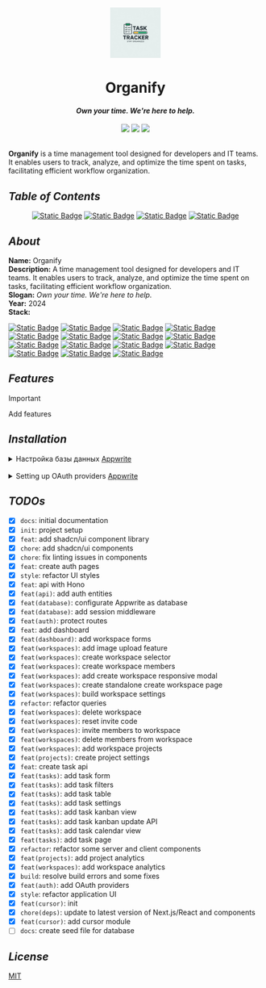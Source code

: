 <div align="center">
<!-- TODO: добавить оглавление для быстрого перехода к параграфу -->

  <img src="preview/logo.webp" width="100" alt="Organify Logo">
  <h1>Organify</h1>
  <h4><i>Own your time. We're here to help.</i></h4>
  <a href="https://choosealicense.com/licenses/mit/"><img src="https://img.shields.io/badge/MIT-3DA638?style=for-the-badge&label=license&link=https%3A%2F%2Fchoosealicense.com%2Flicenses%2Fmit%2F"></a>
  <img src="https://img.shields.io/badge/educational-ED7D31?style=for-the-badge&label=project&link=https%3A%2F%2Fchoosealicense.com%2Flicenses%2Fmit%2F">
  <img src="https://img.shields.io/badge/version-1.0.0-9cf?style=for-the-badge&label=version&link=https%3A%2F%2Fgithub.com%2F...%2Forganify">
</div>

<br>

**Organify** is a time management tool designed for developers and IT teams. It enables users to track, analyze, and optimize the time spent on tasks, facilitating efficient workflow organization.


<!-- TODO: вставить какую-нибудь GIF или превьюшку проекта  -->

## _Table of Contents_

<div align="center">

[![Static Badge](https://img.shields.io/badge/About-FFCDB2?style=for-the-badge)](#about) 
[![Static Badge](https://img.shields.io/badge/Features-FFB4A2?style=for-the-badge)](#features)
[![Static Badge](https://img.shields.io/badge/Installation-E5989B?style=for-the-badge)](#installation)
[![Static Badge](https://img.shields.io/badge/License-B5828C?style=for-the-badge)](#license)

</div>

## _About_

**Name:** Organify  
**Description:** A time management tool designed for developers and IT teams. It enables users to track, analyze, and optimize the time spent on tasks, facilitating efficient workflow organization.  
**Slogan:** *Own your time. We're here to help.*  
**Year:** 2024  
**Stack:** 

[![Static Badge](https://img.shields.io/badge/bun-F9F1E1?style=for-the-badge&logo=bun&logoColor=%23000000&label=^1.2.14&labelColor=F9F1E1&link=https%3A%2F%2Fwww.typescriptlang.org%2F)](https://bun.sh/) 
[![Static Badge](https://img.shields.io/badge/typescript-3178C6?style=for-the-badge&logo=typescript&logoColor=FFFFFF&label=^5&labelColor=3178C6&link=https%3A%2F%2Fwww.typescriptlang.org%2F)](https://www.typescriptlang.org/) 
[![Static Badge](https://img.shields.io/badge/next.js-000000?style=for-the-badge&logo=nextdotjs&logoColor=FFFFFF&label=^15.3&labelColor=000000&link=https%3A%2F%2Fnextjs.org%2F)](https://nextjs.org/) 
[![Static Badge](https://img.shields.io/badge/react-61DAFB?style=for-the-badge&logo=react&logoColor=282C34&label=^19.1&labelColor=61DAFB&link=https%3A%2F%2Fru.legacy.reactjs.org%2F)](https://legacy.reactjs.org/) 
[![Static Badge](https://img.shields.io/badge/hono-%23E36002?style=for-the-badge&logo=Hono&logoColor=FFFFFF&link=https%3A%2F%2Fhono.dev%2F)](https://hono.dev/) 
[![Static Badge](https://img.shields.io/badge/tailwind%20css-38BDF8?style=for-the-badge&logo=tailwindcss&logoColor=F8FAFC&link=https%3A%2F%2Ftailwindcss.com%2F)](https://tailwindcss.com/) 
[![Static Badge](https://img.shields.io/badge/tanstack%2Freact%20query-%23FF4154?style=for-the-badge&logo=reactquery&logoColor=FFFFFF&link=https%3A%2F%2Ftanstack.com%2Fquery%2Flatest)](https://tanstack.com/query/latest) 
[![Static Badge](https://img.shields.io/badge/nuqs-FFF?style=for-the-badge&link=https%3A%2F%2Fnuqs.47ng.com%2F)](https://nuqs.47ng.com/)
[![Static Badge](https://img.shields.io/badge/postcss-DD3A0A?style=for-the-badge&logo=postcss&link=https%3A%2F%2Fpostcss.org%2F)](https://postcss.org/) 
[![Static Badge](https://img.shields.io/badge/eslint-4B32C3?style=for-the-badge&logo=eslint&link=https%3A%2F%2Feslint.org%2F)](https://eslint.org/) 
[![Static Badge](https://img.shields.io/badge/shadcn%2Fui-18181B?style=for-the-badge&link=https%3A%2F%2Fui.shadcn.com%2F)](https://ui.shadcn.com/) 
[![Static Badge](https://img.shields.io/badge/radix%20ui-161618?style=for-the-badge&logo=radixui&link=https%3A%2F%2Fwww.radix-ui.com%2F)](https://www.radix-ui.com/) 
[![Static Badge](https://img.shields.io/badge/zod-%233E67B1?style=for-the-badge&logo=zod&logoColor=FFFFFF&link=https%3A%2F%2Fzod.dev%2F)](https://zod.dev/) 
[![Static Badge](https://img.shields.io/badge/appwrite-FD366E?style=for-the-badge&logo=appwrite&logoColor=FFFFFF&link=https%3A%2F%2Fappwrite.io%2F)](https://appwrite.io/) 
[![Static Badge](https://img.shields.io/badge/react%20big%20calendar-FFF?style=for-the-badge&logo=square&logoColor=000&link=https%3A%2F%2Fgithub.com%2Fjquense%2Freact-big-calendar)](https://github.com/jquense/react-big-calendar)  

## _Features_

> [!important]
>
> Add features

## _Installation_


<details>
    <summary>Настройка базы данных <a href="https://appwrite.io/">Appwrite</a></summary>
    <br/>

**Note**: настройку `Appwrite` для проекта на Next.js c SSR аутентификацией можно найти здесь https://appwrite.io/docs/tutorials/nextjs-ssr-auth/step-1

1. Создать **аккаунт** на [Appwrite](https://appwrite.io/)

2. Создать **проект**  
<img src="preview/database-2.webp" width="100%" alt="Appwrite project"><br/>

3. Создать **ключи API** с привилегиями и добавить значения в `.env.local` файл  

    - copy `NEXT_PUBLIC_APPWRITE_ENDPOINT` & `NEXT_PUBLIC_APPWRITE_PROJECT`
    <img src="preview/database-3-1.webp" width="100%" alt="Apprite project & Appwrite endpoint"><br/>

    - copy `NEXT_APPWRITE_KEY`
    <img src="preview/database-3-2.webp" width="100%" alt="Appwrite api key"><br/>

4. Create **database**

    - **Appwrite** > `<your organization>` > `<your project>` > **Databases** > **Create Database**

    - copy `NEXT_PUBLIC_APPWRITE_DATABASE_ID`
    <img src="preview/database-4-1.webp" width="100%" alt="Appwrite database id"><br/>

5. Create **collection**

    - **Appwrite** > `<your organization>` > `<your project>` > **Databases** > `<your database>` > **Collections** > **Create collection**

    - create `workspaces` collection
        - attribute `name` type `string` size `256` `required`
        - attribute `userId` type `string` size `100` `required`
        - attribute `inviteCode` type `string` size `10` `required`
        - attribute `imageUrl` type `string` size `1400000`

        - copy `NEXT_PUBLIC_APPWRITE_WORKSPACES_ID`
        <img src="preview/database-5-1.webp" width="100%" alt="Appwrite workspace collection id"><br/>

    - create `members` collection
        - attribute `userId` type `string` size `50` `required`
        - attribute `workspaceId` type `string` size `50` `required`
        - attribute `role` type `enum` elements `ADMIN MEMBERS` `required`

        - settings > permissions > add `All users` > create ✓ read ✓ update ✓ delete ✓

        - copy `NEXT_PUBLIC_APPWRITE_MEMBERS_ID`

    - create `projects` collection
        - attribute `name` type `string` size `256` `required`
        - attribute `workspaceId` type `string` size `50` `required`
        - attribute `imageUrl` type `string` size `1400000`

        - settings > permissions > add `All users` > create ✓ read ✓ update ✓ delete ✓

        - copy `NEXT_PUBLIC_APPWRITE_PROJECTS_ID`

    - create `tasks` collection
        - attribute `name` type `string` size `256` `required`
        - attribute `status` type `enum` elements `BACKLOG TODO IN_PROGRESS IN_REVIEW DONE` `required`
        - attribute `dueDate` type `datetime` `required`
        - attribute `position` type `integer` min `1000` max `1000000` `required`
        - attribute `workspaceId` type `string` size `50` `required`
        - attribute `projectId` type `string` size `50` `required`
        - attribute `executorId` type `string` size `50` `required`
        - attribute `description` type `string` size `2048`

        - settings > permissions > add `All users` > create ✓ read ✓ update ✓ delete ✓

        - copy `NEXT_PUBLIC_APPWRITE_TASKS_ID`

6. Create **storage** 

    - **Appwrite** > `<your organization>` > `<your project>` > **Storage** > **Create Storage**
    <img src="preview/database-6-1.webp" width="100%" alt="Appwrite storage images"><br/>

    - copy `NEXT_PUBLIC_APPWRITE_IMAGES_BUCKET_ID`
    <img src="preview/database-6-2.webp" width="100%" alt="Appwrite storage images bucket id"><br/>

    - configurate settings 
    <img src="preview/database-6-3.webp" width="100%" alt="Appwrite storage images permissions"><br/>
    <img src="preview/database-6-4.webp" width="100%" alt="Appwrite storage images size & filetypes"><br/>

7. Add the following values to `@/.env.local` file

    ```env
    ╭────────────────────────────────────────────────────────────────╮
    │ .env.local                                                     │
    │────────────────────────────────────────────────────────────────│
    │  1 # APP                                                       │
    │  2 NEXT_PUBLIC_APP_URL=http://localhost:3000                   │
    │  3                                                             │
    │  4                                                             │
    │  5 # DATABASE                                                  │
    │  6 NEXT_PUBLIC_APPWRITE_ENDPOINT=https://cloud.appwrite.io/v1  │
    │  7 NEXT_PUBLIC_APPWRITE_PROJECT=                               │
    │  8                                                             │
    │  9 NEXT_PUBLIC_APPWRITE_DATABASE_ID=                           │
    │ 10 NEXT_PUBLIC_APPWRITE_WORKSPACES_ID=                         │
    │ 11 NEXT_PUBLIC_APPWRITE_MEMBERS_ID=                            │
    │ 12 NEXT_PUBLIC_APPWRITE_PROJECTS_ID=                           │
    │ 13 NEXT_PUBLIC_APPWRITE_TASKS_ID=                              │
    │ 14 NEXT_PUBLIC_APPWRITE_IMAGES_BUCKET_ID=                      │
    │ 15                                                             │
    │ 16 NEXT_APPWRITE_KEY=                                          │
    ╰────────────────────────────────────────────────────────────────╯
    ```

</details>

<br/>

<details>
    <summary>Setting up OAuth providers <a href="https://appwrite.io/">Appwrite</a></summary>
    <br/>


1. Create `GitHub` provider

    - **Appwrite** > `<your organization>` > `<your project>` > **Auth** > **settings**
    - create `GitHub` provider
        - switch `Disabled` to `Enabled`
        - copy `URI` to `Authorization callback URL` on `GitHub`

    <!-- https://github.com/settings/developers -->
    - **GitHub** > **Settings** > **Developer settings** > **OAuth Apps** > **New OAuth App**
        - enter `Application name` your `<your project>`
        - enter `Homepage URL` `http://localhost:3000`
        - paste `Authorization callback URL` from `Appwrite OAuth2 Providers URI`
        - click `Register application`
        - copy `Client ID` to `App ID` on `Appwrite OAuth2 Providers`
        - click `Generate a new client secret`
        - copy `Client Secret` to `App Secret` on `Appwrite OAuth2 Providers`

    - complete configuration `Appwrite` `GitHub` provider
        - paste `Client ID` from `GitHub`
        - paste `Client Secret` from `GitHub`
        - click `Update`

2. Create `Google` provider

    - **Appwrite** > `<your organization>` > `<your project>` > **Auth** > **settings**
    - create `Google` provider
        - switch `Disabled` to `Enabled`
        - copy `URI` to `Authorization callback URL` on `Google`

    <!-- https://console.cloud.google.com/ -->
    - **Google Cloud** > **Open project picker** `<Ctrl+O>` > **New project** || open `https://console.cloud.google.com/projectcreate`
        - enter `Project name` your `<your project>`
        - click `Create`
        - select `<your project>`
        - click `APIs & Services` > `OAuth consent screen` > `External` > `Create`
        - enter `App name` your `<your project>`
        - select `User support email` your `<your email>`
        - click `Save and continue`
        - click `Clients` > `Create client` 
        - select `Application type` `Web application`
        - click `Authorized JavaScript origins` `+ Add URI`
        - enter `Authorized JavaScript origins` `http://localhost:3000`
        - click `Authorized redirect URIs` `+ Add URI`
        - paste `Authorization callback URL` from `Appwrite OAuth2 Providers URI`
        - click `Create`
        - copy `Client ID`
        - copy `Client secret`

    - complete configuration `Appwrite` `Google` provider
        - paste `Client ID` from `Google Cloud`
        - paste `Client Secret` from `Google Cloud`
        - click `Update`

</details>

## _TODOs_

- [x] `docs`: initial documentation
- [x] `init`: project setup
- [x] `feat`: add shadcn/ui component library
- [x] `chore`: add shadcn/ui components
- [x] `chore`: fix linting issues in components
- [x] `feat`: create auth pages
- [x] `style`: refactor UI styles
- [x] `feat`: api with Hono
- [x] `feat(api)`: add auth entities
- [x] `feat(database)`: configurate Appwrite as database
- [x] `feat(database)`: add session middleware
- [x] `feat(auth)`: protect routes
- [x] `feat`: add dashboard
- [x] `feat(dashboard)`: add workspace forms
- [x] `feat(workspaces)`: add image upload feature
- [x] `feat(workspaces)`: create workspace selector
- [x] `feat(workspaces)`: create workspace members
- [x] `feat(workspaces)`: add create workspace responsive modal
- [x] `feat(workspaces)`: create standalone create workspace page
- [x] `feat(workspaces)`: build workspace settings
- [x] `refactor`: refactor queries 
- [x] `feat(workspaces)`: delete workspace
- [x] `feat(workspaces)`: reset invite code
- [x] `feat(workspaces)`: invite members to workspace
- [x] `feat(workspaces)`: delete members from workspace
- [x] `feat(workspaces)`: add workspace projects
- [x] `feat(projects)`: create project settings
- [x] `feat`: create task api
- [x] `feat(tasks)`: add task form
- [x] `feat(tasks)`: add task filters
- [x] `feat(tasks)`: add task table
- [x] `feat(tasks)`: add task settings
- [x] `feat(tasks)`: add task kanban view
- [x] `feat(tasks)`: add task kanban update API
- [x] `feat(tasks)`: add task calendar view
- [x] `feat(tasks)`: add task page
- [x] `refactor`: refactor some server and client components
- [x] `feat(projects)`: add project analytics
- [x] `feat(workspaces)`: add workspace analytics
- [x] `build`: resolve build errors and some fixes
- [x] `feat(auth)`: add OAuth providers
- [x] `style`: refactor application UI
- [x] `feat(cursor)`: init
- [x] `chore(deps)`: update to latest version of Next.js/React and components
- [x] `feat(cursor)`: add cursor module
- [ ] `docs`: create seed file for database

## _License_

[MIT](https://choosealicense.com/licenses/mit/)
